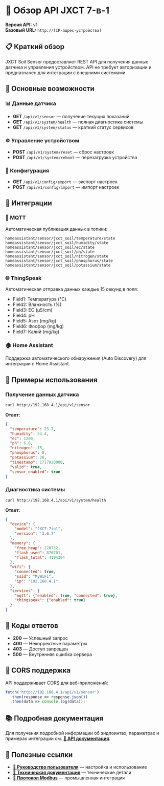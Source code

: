# 🔌 Обзор API JXCT 7-в-1

**Версия API:** v1  
**Базовый URL:** `http://[IP-адрес-устройства]`

## 📋 Краткий обзор

JXCT Soil Sensor предоставляет REST API для получения данных датчика и управления устройством. API не требует авторизации и предназначен для интеграции с внешними системами.

## 🚀 Основные возможности

### 📊 Данные датчика
- **GET** `/api/v1/sensor` — получение текущих показаний
- **GET** `/api/v1/system/health` — полная диагностика системы
- **GET** `/api/v1/system/status` — краткий статус сервисов

### ⚙️ Управление устройством
- **POST** `/api/v1/system/reset` — сброс настроек
- **POST** `/api/v1/system/reboot` — перезагрузка устройства

### 📁 Конфигурация
- **GET** `/api/v1/config/export` — экспорт настроек
- **POST** `/api/v1/config/import` — импорт настроек

## 🔗 Интеграции

### 📡 MQTT
Автоматическая публикация данных в топики:
```
homeassistant/sensor/jxct_soil/temperature/state
homeassistant/sensor/jxct_soil/humidity/state
homeassistant/sensor/jxct_soil/ec/state
homeassistant/sensor/jxct_soil/ph/state
homeassistant/sensor/jxct_soil/nitrogen/state
homeassistant/sensor/jxct_soil/phosphorus/state
homeassistant/sensor/jxct_soil/potassium/state
```

### 🌐 ThingSpeak
Автоматическая отправка данных каждые 15 секунд в поля:
- Field1: Температура (°C)
- Field2: Влажность (%)
- Field3: EC (µS/cm)
- Field4: pH
- Field5: Азот (mg/kg)
- Field6: Фосфор (mg/kg)
- Field7: Калий (mg/kg)

### 🏠 Home Assistant
Поддержка автоматического обнаружения (Auto Discovery) для интеграции с Home Assistant.

## 📝 Примеры использования

### Получение данных датчика
```bash
curl http://192.168.4.1/api/v1/sensor
```

**Ответ:**
```json
{
  "temperature": 23.7,
  "humidity": 54.4,
  "ec": 1200,
  "ph": 6.8,
  "nitrogen": 15,
  "phosphorus": 8,
  "potassium": 20,
  "timestamp": 1717920000,
  "valid": true,
  "sensor_enabled": true
}
```

### Диагностика системы
```bash
curl http://192.168.4.1/api/v1/system/health
```

**Ответ:**
```json
{
  "device": {
    "model": "JXCT-7in1",
    "version": "3.6.7"
  },
  "memory": {
    "free_heap": 228732,
    "flash_used": 876701,
    "flash_total": 4194304
  },
  "wifi": {
    "connected": true,
    "ssid": "MyWiFi",
    "ip": "192.168.4.1"
  },
  "services": {
    "mqtt": {"enabled": true, "connected": true},
    "thingspeak": {"enabled": true}
  }
}
```

## 🔧 Коды ответов

- **200** — Успешный запрос
- **400** — Некорректные параметры
- **403** — Доступ запрещен
- **500** — Внутренняя ошибка сервера

## 📱 CORS поддержка

API поддерживает CORS для веб-приложений:
```javascript
fetch('http://192.168.4.1/api/v1/sensor')
  .then(response => response.json())
  .then(data => console.log(data));
```

## 📚 Подробная документация

Для получения подробной информации об эндпоинтах, параметрах и примерах интеграции см. **[📖 API документация](manuals/API.md)**.

## 🔗 Полезные ссылки

- **[👤 Руководство пользователя](manuals/USER_GUIDE.md)** — настройка и использование
- **[🔧 Техническая документация](manuals/TECHNICAL_DOCS.md)** — технические детали
- **[📡 Протокол Modbus](manuals/MODBUS_PROTOCOL.md)** — промышленная интеграция
